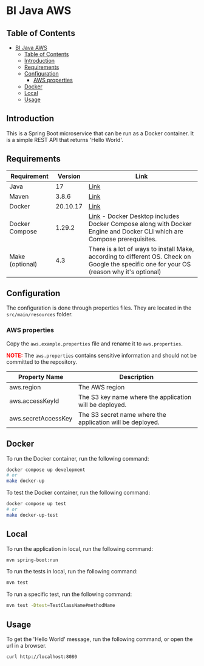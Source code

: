 # BI Java AWS

## Table of Contents

<!-- TOC -->

* [BI Java AWS](#bi-java-aws)
    * [Table of Contents](#table-of-contents)
    * [Introduction](#introduction)
    * [Requirements](#requirements)
    * [Configuration](#configuration)
        * [AWS properties](#aws-properties)
    * [Docker](#docker)
    * [Local](#local)
    * [Usage](#usage)

<!-- TOC -->

## Introduction

This is a Spring Boot microservice that can be run as a Docker container.
It is a simple REST API that returns 'Hello World'.

## Requirements

| Requirement     | Version  | Link                                                                                                                                                               |
|-----------------|----------|--------------------------------------------------------------------------------------------------------------------------------------------------------------------|
| Java            | 17       | [Link](https://docs.aws.amazon.com/corretto/latest/corretto-17-ug/downloads-list.html)                                                                             |
| Maven           | 3.8.6    | [Link](https://maven.apache.org/download.cgi)                                                                                                                      |
| Docker          | 20.10.17 | [Link](https://docs.docker.com/engine/install/)                                                                                                                    |
| Docker Compose  | 1.29.2   | [Link](https://docs.docker.com/compose/install/) - Docker Desktop includes Docker Compose along with Docker Engine and Docker CLI which are Compose prerequisites. |
| Make (optional) | 4.3      | There is a lot of ways to install Make, according to different OS. Check on Google the specific one for your OS (reason why it's optional)                         |

## Configuration

The configuration is done through properties files. They are located in the `src/main/resources` folder.

### AWS properties

Copy the `aws.example.properties` file and rename it to `aws.properties`.

<span style="color:red">**NOTE:**</span> The `aws.properties` contains sensitive information and should not be committed
to the repository.

| Property Name       | Description                                                |
|---------------------|------------------------------------------------------------|
| aws.region          | The AWS region                                             |
| aws.accessKeyId     | The S3 key name where the application will be deployed.    |
| aws.secretAccessKey | The S3 secret name where the application will be deployed. |

## Docker

To run the Docker container, run the following command:

```bash
docker compose up development
# or
make docker-up
```

To test the Docker container, run the following command:

```bash
docker compose up test
# or
make docker-up-test
```

## Local

To run the application in local, run the following command:

```bash
mvn spring-boot:run
```

To run the tests in local, run the following command:

```bash
mvn test
```

To run a specific test, run the following command:

```bash
mvn test -Dtest=TestClassName#methodName
```

## Usage

To get the 'Hello World' message, run the following command, or open the url in a browser.

```bash
curl http://localhost:8080
```
